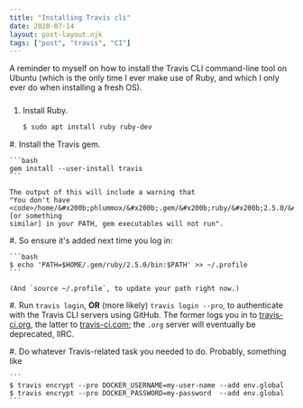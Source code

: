 ```yaml
---
title: "Installing Travis cli"
date: 2020-07-14
layout: post-layout.njk
tags: ["post", "travis", "CI"]
---
```


<style>
  li {
    margin-top: 18pt;
  }
</style>

A reminder to myself on how to install the Travis CLI command-line tool
on Ubuntu
(which is the only time I ever make use of Ruby, and which I only ever
do when installing a fresh OS).

1.  Install Ruby.

    ```bash
    $ sudo apt install ruby ruby-dev
    ```

#.  Install the Travis gem.

    ```bash
    gem install --user-install travis
    ```

    The output of this will include a warning that
    "You don't have <code>/home/&#x200b;phlummox/&#x200b;.gem/&#x200b;ruby/&#x200b;2.5.0/&#x200b;bin</code> [or something
    similar] in your PATH, gem executables will not run".

#.  So ensure it's added next time you log in: 

    ```bash
    $ echo 'PATH=$HOME/.gem/ruby/2.5.0/bin:$PATH' >> ~/.profile
    ```

    (And `source ~/.profile`, to update your path right now.)

#.  Run `travis login`, **OR** (more likely) `travis login --pro`,
    to authenticate with the Travis CLI servers using GitHub.
    The former logs you in to [travis-ci.org](https://travis-ci.org/), 
    the latter to [travis-ci.com](https://www.travis-ci.com/); the `.org`
    server will eventually be deprecated, IIRC.

#.  Do whatever Travis-related task you needed to do. Probably, something like

    ```
    $ travis encrypt --pro DOCKER_USERNAME=my-user-name --add env.global
    $ travis encrypt --pro DOCKER_PASSWORD=my-password  --add env.global
    ```

 
